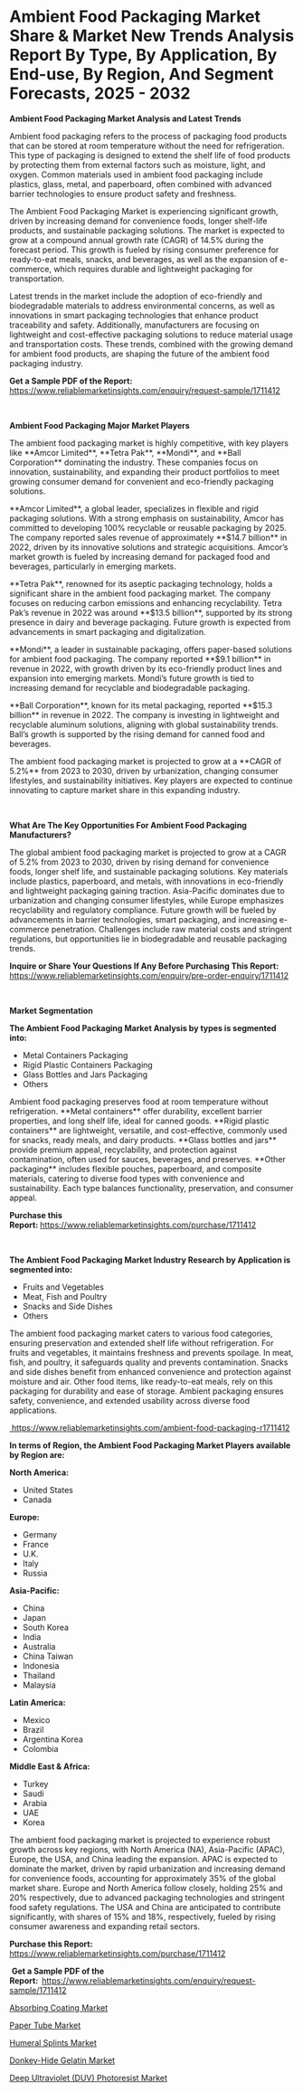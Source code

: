 <p><h1>Ambient Food Packaging Market Share & Market New Trends Analysis Report By Type, By Application, By End-use, By Region, And Segment Forecasts, 2025 - 2032</h1></p><p><strong>Ambient Food Packaging Market Analysis and Latest Trends</strong></p>
<p><p>Ambient food packaging refers to the process of packaging food products that can be stored at room temperature without the need for refrigeration. This type of packaging is designed to extend the shelf life of food products by protecting them from external factors such as moisture, light, and oxygen. Common materials used in ambient food packaging include plastics, glass, metal, and paperboard, often combined with advanced barrier technologies to ensure product safety and freshness.</p><p>The Ambient Food Packaging Market is experiencing significant growth, driven by increasing demand for convenience foods, longer shelf-life products, and sustainable packaging solutions. The market is expected to grow at a compound annual growth rate (CAGR) of 14.5% during the forecast period. This growth is fueled by rising consumer preference for ready-to-eat meals, snacks, and beverages, as well as the expansion of e-commerce, which requires durable and lightweight packaging for transportation.</p><p>Latest trends in the market include the adoption of eco-friendly and biodegradable materials to address environmental concerns, as well as innovations in smart packaging technologies that enhance product traceability and safety. Additionally, manufacturers are focusing on lightweight and cost-effective packaging solutions to reduce material usage and transportation costs. These trends, combined with the growing demand for ambient food products, are shaping the future of the ambient food packaging industry.</p></p>
<p><strong>Get a Sample PDF of the Report:&nbsp;</strong> <a href="https://www.reliablemarketinsights.com/enquiry/request-sample/1711412?utm_campaign=2110&utm_medium=2&utm_source=Github&utm_content=ia&utm_term=24012025&utm_id=ambient-food-packaging">https://www.reliablemarketinsights.com/enquiry/request-sample/1711412</a></p>
<p>&nbsp;</p>
<p><strong>Ambient Food Packaging Major Market Players</strong></p>
<p><p>The ambient food packaging market is highly competitive, with key players like **Amcor Limited**, **Tetra Pak**, **Mondi**, and **Ball Corporation** dominating the industry. These companies focus on innovation, sustainability, and expanding their product portfolios to meet growing consumer demand for convenient and eco-friendly packaging solutions.</p><p>**Amcor Limited**, a global leader, specializes in flexible and rigid packaging solutions. With a strong emphasis on sustainability, Amcor has committed to developing 100% recyclable or reusable packaging by 2025. The company reported sales revenue of approximately **$14.7 billion** in 2022, driven by its innovative solutions and strategic acquisitions. Amcor’s market growth is fueled by increasing demand for packaged food and beverages, particularly in emerging markets.</p><p>**Tetra Pak**, renowned for its aseptic packaging technology, holds a significant share in the ambient food packaging market. The company focuses on reducing carbon emissions and enhancing recyclability. Tetra Pak’s revenue in 2022 was around **$13.5 billion**, supported by its strong presence in dairy and beverage packaging. Future growth is expected from advancements in smart packaging and digitalization.</p><p>**Mondi**, a leader in sustainable packaging, offers paper-based solutions for ambient food packaging. The company reported **$9.1 billion** in revenue in 2022, with growth driven by its eco-friendly product lines and expansion into emerging markets. Mondi’s future growth is tied to increasing demand for recyclable and biodegradable packaging.</p><p>**Ball Corporation**, known for its metal packaging, reported **$15.3 billion** in revenue in 2022. The company is investing in lightweight and recyclable aluminum solutions, aligning with global sustainability trends. Ball’s growth is supported by the rising demand for canned food and beverages.</p><p>The ambient food packaging market is projected to grow at a **CAGR of 5.2%** from 2023 to 2030, driven by urbanization, changing consumer lifestyles, and sustainability initiatives. Key players are expected to continue innovating to capture market share in this expanding industry.</p></p>
<p>&nbsp;</p>
<p><strong>What Are The Key Opportunities For Ambient Food Packaging Manufacturers?</strong></p>
<p><p>The global ambient food packaging market is projected to grow at a CAGR of 5.2% from 2023 to 2030, driven by rising demand for convenience foods, longer shelf life, and sustainable packaging solutions. Key materials include plastics, paperboard, and metals, with innovations in eco-friendly and lightweight packaging gaining traction. Asia-Pacific dominates due to urbanization and changing consumer lifestyles, while Europe emphasizes recyclability and regulatory compliance. Future growth will be fueled by advancements in barrier technologies, smart packaging, and increasing e-commerce penetration. Challenges include raw material costs and stringent regulations, but opportunities lie in biodegradable and reusable packaging trends.</p></p>
<p><strong>Inquire or Share Your Questions If Any Before Purchasing This Report:</strong> <a href="https://www.reliablemarketinsights.com/enquiry/pre-order-enquiry/1711412?utm_campaign=2110&utm_medium=2&utm_source=Github&utm_content=ia&utm_term=24012025&utm_id=ambient-food-packaging">https://www.reliablemarketinsights.com/enquiry/pre-order-enquiry/1711412</a></p>
<p>&nbsp;</p>
<p><strong>Market Segmentation</strong></p>
<p><strong>The Ambient Food Packaging Market Analysis by types is segmented into:</strong></p>
<p><ul><li>Metal Containers Packaging</li><li>Rigid Plastic Containers Packaging</li><li>Glass Bottles and Jars Packaging</li><li>Others</li></ul></p>
<p><p>Ambient food packaging preserves food at room temperature without refrigeration. **Metal containers** offer durability, excellent barrier properties, and long shelf life, ideal for canned goods. **Rigid plastic containers** are lightweight, versatile, and cost-effective, commonly used for snacks, ready meals, and dairy products. **Glass bottles and jars** provide premium appeal, recyclability, and protection against contamination, often used for sauces, beverages, and preserves. **Other packaging** includes flexible pouches, paperboard, and composite materials, catering to diverse food types with convenience and sustainability. Each type balances functionality, preservation, and consumer appeal.</p></p>
<p><strong>Purchase this Report:&nbsp;</strong><a href="https://www.reliablemarketinsights.com/purchase/1711412?utm_campaign=2110&utm_medium=2&utm_source=Github&utm_content=ia&utm_term=24012025&utm_id=ambient-food-packaging">https://www.reliablemarketinsights.com/purchase/1711412</a></p>
<p>&nbsp;</p>
<p><strong>The Ambient Food Packaging Market Industry Research by Application is segmented into:</strong></p>
<p><ul><li>Fruits and Vegetables</li><li>Meat, Fish and Poultry</li><li>Snacks and Side Dishes</li><li>Others</li></ul></p>
<p><p>The ambient food packaging market caters to various food categories, ensuring preservation and extended shelf life without refrigeration. For fruits and vegetables, it maintains freshness and prevents spoilage. In meat, fish, and poultry, it safeguards quality and prevents contamination. Snacks and side dishes benefit from enhanced convenience and protection against moisture and air. Other food items, like ready-to-eat meals, rely on this packaging for durability and ease of storage. Ambient packaging ensures safety, convenience, and extended usability across diverse food applications.</p></p>
<p><a href="https://www.reliablemarketinsights.com/ambient-food-packaging-r1711412?utm_campaign=2110&utm_medium=2&utm_source=Github&utm_content=ia&utm_term=24012025&utm_id=ambient-food-packaging">&nbsp;https://www.reliablemarketinsights.com/ambient-food-packaging-r1711412</a></p>
<p><strong>In terms of Region, the Ambient Food Packaging Market Players available by Region are:</strong></p>
<p>
    <p> <strong> North America: </strong>
        <ul>
            <li>United States</li>
            <li>Canada</li>
        </ul>
        </p> 
    <p> <strong> Europe: </strong>
        <ul>
            <li>Germany</li>
            <li>France</li>
            <li>U.K.</li>
            <li>Italy</li>
            <li>Russia</li>
        </ul>
        </p> 
    <p> <strong> Asia-Pacific: </strong>
        <ul>
            <li>China</li>
            <li>Japan</li>
            <li>South Korea</li>
            <li>India</li>
            <li>Australia</li>
            <li>China Taiwan</li>
            <li>Indonesia</li>
            <li>Thailand</li>
            <li>Malaysia</li>
        </ul>
        </p> 
    <p> <strong> Latin America: </strong>
        <ul>
            <li>Mexico</li>
            <li>Brazil</li>
            <li>Argentina Korea</li>
            <li>Colombia</li>
        </ul>
        </p> 
    <p> <strong> Middle East & Africa: </strong>
        <ul>
            <li>Turkey</li>
            <li>Saudi</li>
            <li>Arabia</li>
            <li>UAE</li>
            <li>Korea</li>
        </ul>
    </p>
    </p>
<p><p>The ambient food packaging market is projected to experience robust growth across key regions, with North America (NA), Asia-Pacific (APAC), Europe, the USA, and China leading the expansion. APAC is expected to dominate the market, driven by rapid urbanization and increasing demand for convenience foods, accounting for approximately 35% of the global market share. Europe and North America follow closely, holding 25% and 20% respectively, due to advanced packaging technologies and stringent food safety regulations. The USA and China are anticipated to contribute significantly, with shares of 15% and 18%, respectively, fueled by rising consumer awareness and expanding retail sectors.</p></p>
<p><strong>Purchase this Report: </strong><a href="https://www.reliablemarketinsights.com/purchase/1711412?utm_campaign=2110&utm_medium=2&utm_source=Github&utm_content=ia&utm_term=24012025&utm_id=ambient-food-packaging">https://www.reliablemarketinsights.com/purchase/1711412</a></p>
<p>&nbsp;<strong>Get a Sample PDF of the Report:&nbsp;&nbsp;</strong><a href="https://www.reliablemarketinsights.com/enquiry/request-sample/1711412?utm_campaign=2110&utm_medium=2&utm_source=Github&utm_content=ia&utm_term=24012025&utm_id=ambient-food-packaging">https://www.reliablemarketinsights.com/enquiry/request-sample/1711412</a></p>
<p><strong></strong></p>
<p><p><a href="https://www.linkedin.com/pulse/absorbing-coating-market-analysis-industry-trends-cagr-5-growth-ntbpf?utm_campaign=2110&utm_medium=2&utm_source=Github&utm_content=ia&utm_term=24012025&utm_id=ambient-food-packaging">Absorbing Coating Market</a></p><p><a href="https://www.linkedin.com/pulse/future-outlook-paper-tube-market-20252032-cagr-71-glance-reports-3mmnf?utm_campaign=2110&utm_medium=2&utm_source=Github&utm_content=ia&utm_term=24012025&utm_id=ambient-food-packaging">Paper Tube Market</a></p><p><a href="https://www.linkedin.com/pulse/in-depth-analysis-global-humeral-splints-market-scope-its-eklaf?utm_campaign=2110&utm_medium=2&utm_source=Github&utm_content=ia&utm_term=24012025&utm_id=ambient-food-packaging">Humeral Splints Market</a></p><p><a href="https://www.linkedin.com/pulse/donkey-hide-gelatin-market-industry-trends-forecast-period-from-ardpf?utm_campaign=2110&utm_medium=2&utm_source=Github&utm_content=ia&utm_term=24012025&utm_id=ambient-food-packaging">Donkey-Hide Gelatin Market</a></p><p><a href="https://www.linkedin.com/pulse/market-size-growth-projections-deep-ultraviolet-duv-photoresist-t1u4f?utm_campaign=2110&utm_medium=2&utm_source=Github&utm_content=ia&utm_term=24012025&utm_id=ambient-food-packaging">Deep Ultraviolet (DUV) Photoresist Market</a></p></p>